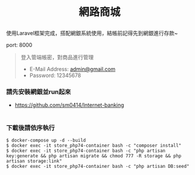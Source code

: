 # <p align="center">網路商城</p>

使用Laravel框架完成，搭配網銀系統使用，結帳前記得先到網銀進行存款~

port: 8000

> 登入管端帳密，對商品進行管理
>- E-Mail Address: admin@gmail.com
>- Password: 12345678
 
### 請先安裝網銀並run起來
- https://github.com/sm0414/Internet-banking
#
### 下載後請依序執行
    $ docker-compose up -d --build
    $ docker exec -it store_php74-container bash -c "composer install"
    $ docker exec -it store_php74-container bash -c "php artisan key:generate && php artisan migrate && chmod 777 -R storage && php artisan storage:link"
    $ docker exec -it store_php74-container bash -c "php artisan DB:seed"

